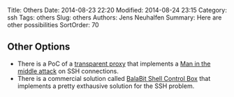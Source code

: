 Title: Others
Date: 2014-08-23 22:20
Modified: 2014-08-24 23:15
Category: ssh
Tags: others
Slug: others
Authors: Jens Neuhalfen
Summary: Here are other possibilities
SortOrder: 70


## Other Options
- There is a PoC of a [transparent proxy](https://github.com/baSSHtion/ssh-man-in-the-middle-attack) that implements a [Man in the middle attack](https://en.wikipedia.org/wiki/Man-in-the-middle_attack) on SSH connections.
- There is a commercial solution called [BalaBit Shell Control Box](https://www.balabit.com) that implements a pretty exthausive solution for the SSH problem.
